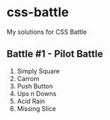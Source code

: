 # css-battle
My solutions for CSS Battle

## Battle #1 - Pilot Battle
1. Simply Square
2. Carrom
3. Push Button
4. Ups n Downs
5. Acid Rain
6. Missing Slice